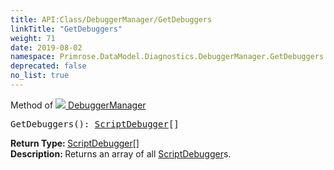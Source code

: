 ```yaml
---
title: API:Class/DebuggerManager/GetDebuggers
linkTitle: "GetDebuggers"
weight: 71
date: 2019-08-02
namespace: Primrose.DataModel.Diagnostics.DebuggerManager.GetDebuggers
deprecated: false
no_list: true
---
```

Method of <a href="/docs/api-reference/Class/DebuggerManager"><img src="/icons/silk/bug.png"/>&nbsp;DebuggerManager</a>
<pre class="method-declaration">
GetDebuggers(): <span><a class="type" href="/docs/api-reference/Class/ScriptDebugger">ScriptDebugger</a>[]</span></pre>
<b>Return Type: </b>
<span><a class="type" href="/docs/api-reference/Class/ScriptDebugger">ScriptDebugger</a>[]</span>
<br/>
<b>Description: </b>
Returns an array of all <a href="/docs/api-reference/Class/ScriptDebugger/" >ScriptDebugger</a>s.

